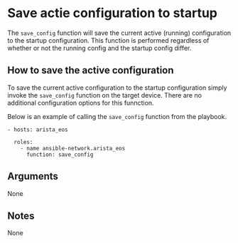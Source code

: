 # Save actie configuration to startup
The `save_config` function will save the current active (running) configuration
to the startup configuration.  This function is performed regardless of whether
or not the running config and the startup config differ.

## How to save the active configuration
To save the current active configuration to the startup configuration simply
invoke the `save_config` function on the target device.  There are no
additional configuration options for this funnction.

Below is an example of calling the `save_config` function from the playbook.

```
- hosts: arista_eos

  roles:
    - name ansible-network.arista_eos
      function: save_config
```

## Arguments

None

## Notes

None
